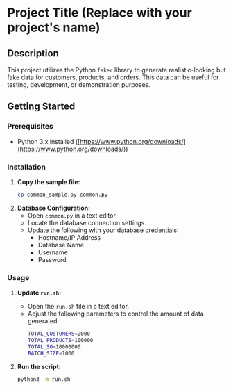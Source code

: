 # Project Title (Replace with your project's name)

## Description
This project utilizes the Python `faker` library to generate realistic-looking but fake data for customers, products, and orders. This data can be useful for testing, development, or demonstration purposes. 

## Getting Started

### Prerequisites

* Python 3.x installed ([https://www.python.org/downloads/](https://www.python.org/downloads/))

### Installation

1. **Copy the sample file:**
   ```bash
   cp common_sample.py common.py
    ```
2. **Database Configuration:**
   * Open `common.py` in a text editor.
   * Locate the database connection settings.
   * Update the following with your database credentials:
     * Hostname/IP Address
     * Database Name
     * Username
     * Password

### Usage

1. **Update `run.sh`:**
   * Open the `run.sh` file in a text editor.
   * Adjust the following parameters to control the amount of data generated:
     ```bash
     TOTAL_CUSTOMERS=2000 
     TOTAL_PRODUCTS=100000 
     TOTAL_SO=10000000  
     BATCH_SIZE=1000 
     ```

2. **Run the script:**
   ```bash
   python3 -m run.sh
